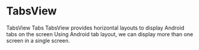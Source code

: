 # TabsView
TabsView
Tabs
TabsView provides horizontal layouts to display Android tabs on the screen
Using Android tab layout, we can display more than one screen in a single screen.
